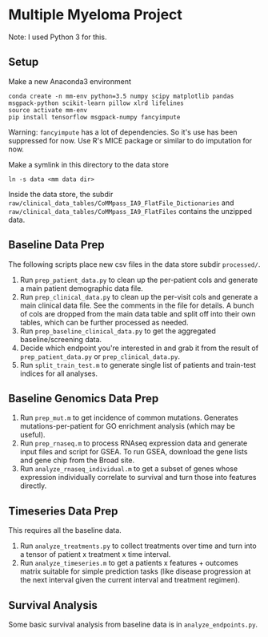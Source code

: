 # Multiple Myeloma Project

Note: I used Python 3 for this.

## Setup

Make a new Anaconda3 environment
```
conda create -n mm-env python=3.5 numpy scipy matplotlib pandas msgpack-python scikit-learn pillow xlrd lifelines
source activate mm-env
pip install tensorflow msgpack-numpy fancyimpute
```

Warning: `fancyimpute` has a lot of dependencies. So it's use has been suppressed for now. Use R's MICE package or similar to do imputation for now.

Make a symlink in this directory to the data store
```
ln -s data <mm data dir>
```

Inside the data store, the subdir `raw/clinical_data_tables/CoMMpass_IA9_FlatFile_Dictionaries` and `raw/clinical_data_tables/CoMMpass_IA9_FlatFiles` contains the unzipped data.

## Baseline Data Prep

The following scripts place new csv files in the data store subdir `processed/`.

1. Run `prep_patient_data.py` to clean up the per-patient cols and generate a main patient demographic data file.
2. Run `prep_clinical_data.py` to clean up the per-visit cols and generate a main clinical data file. See the comments in the file for details. A bunch of cols are dropped from the main data table and split off into their own tables, which can be further processed as needed.
3. Run `prep_baseline_clinical_data.py` to get the aggregated baseline/screening data.
4. Decide which endpoint you're interested in and grab it from the result of `prep_patient_data.py` or `prep_clinical_data.py`.
5. Run `split_train_test.m` to generate single list of patients and train-test indices for all analyses.

## Baseline Genomics Data Prep

1. Run `prep_mut.m` to get incidence of common mutations. Generates mutations-per-patient for GO enrichment analysis (which may be useful).
2. Run `prep_rnaseq.m` to process RNAseq expression data and generate input files and script for GSEA. To run GSEA, download the gene lists and gene chip from the Broad site.
3. Run `analyze_rnaseq_individual.m` to get a subset of genes whose expression individually correlate to survival and turn those into features directly.

## Timeseries Data Prep

This requires all the baseline data.

1. Run `analyze_treatments.py` to collect treatments over time and turn into a tensor of patient x treatment x time interval.
2. Run `analyze_timeseries.m` to get a patients x features + outcomes matrix suitable for simple prediction tasks (like disease progression at the next interval given the current interval and treatment regimen).

## Survival Analysis

Some basic survival analysis from baseline data is in `analyze_endpoints.py`.